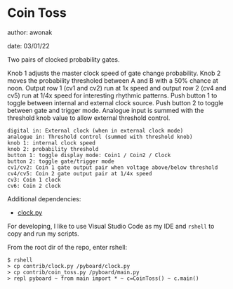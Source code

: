 # Coin Toss

author: awonak

date: 03/01/22

Two pairs of clocked probability gates.

Knob 1 adjusts the master clock speed of gate change probability. Knob 2 moves
the probability thresholed between A and B with a 50% chance at noon. Output 
row 1 (cv1 and cv2) run at 1x speed and output row 2 (cv4 and cv5) run at
1/4x speed for interesting rhythmic patterns. Push button 1 to toggle between
internal and external clock source. Push button 2 to toggle between gate and
trigger mode. Analogue input is summed with the threshold knob value to allow
external threshold control.

    digital in: External clock (when in external clock mode)
    analogue in: Threshold control (summed with threshold knob)
    knob 1: internal clock speed
    knob 2: probability threshold
    button 1: toggle display mode: Coin1 / Coin2 / Clock
    button 2: toggle gate/trigger mode
    cv1/cv2: Coin 1 gate output pair when voltage above/below threshold
    cv4/cv5: Coin 2 gate output pair at 1/4x speed
    cv3: Coin 1 clock
    cv6: Coin 2 clock

Additional dependencies:

* [clock.py](clock.py)

For developing, I like to use Visual Studio Code as my IDE and `rshell` to copy
and run my scripts.

From the root dir of the repo, enter rshell:

    $ rshell
    > cp contrib/clock.py /pyboard/clock.py
    > cp contrib/coin_toss.py /pyboard/main.py
    > repl pyboard ~ from main import * ~ c=CoinToss() ~ c.main()
